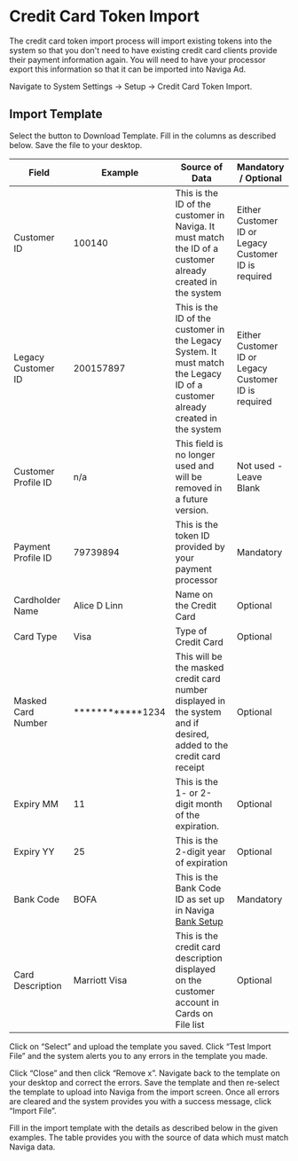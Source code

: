 # Credit Card Token Import

The credit card token import process will import existing tokens into the system so that you don't need to have existing credit card clients provide their payment information again. You will need to have your processor export this information so that it can be imported into Naviga Ad.

Navigate to System Settings -> Setup -> Credit Card Token Import.

## Import Template

Select the button to Download Template. Fill in the columns as described below. Save the file to your desktop.

<table><thead><tr><th width="168">Field</th><th width="195">Example</th><th width="245">Source of Data</th><th>Mandatory / Optional</th></tr></thead><tbody><tr><td>Customer ID</td><td>100140</td><td>This is the ID of the customer in Naviga. It must match the ID of a customer already created in the system</td><td>Either Customer ID or Legacy Customer ID is required</td></tr><tr><td>Legacy Customer ID</td><td>200157897</td><td>This is the ID of the customer in the Legacy System. It must match the Legacy ID of a customer already created in the system</td><td>Either Customer ID or Legacy Customer ID is required</td></tr><tr><td>Customer Profile ID</td><td>n/a</td><td>This field is no longer used and will be removed in a future version.</td><td>Not used - Leave Blank</td></tr><tr><td>Payment Profile ID</td><td>79739894</td><td>This is the token ID provided by your payment processor</td><td>Mandatory</td></tr><tr><td>Cardholder Name</td><td>Alice D Linn</td><td>Name on the Credit Card</td><td>Optional</td></tr><tr><td>Card Type</td><td>Visa</td><td>Type of Credit Card</td><td>Optional</td></tr><tr><td>Masked Card Number</td><td>************1234</td><td>This will be the masked credit card number displayed in the system and if desired, added to the credit card receipt</td><td>Optional</td></tr><tr><td>Expiry MM</td><td>11</td><td>This is the 1- or 2-digit month of the expiration.</td><td>Optional</td></tr><tr><td>Expiry YY</td><td>25</td><td>This is the 2-digit year of expiration</td><td>Optional</td></tr><tr><td>Bank Code</td><td>BOFA</td><td>This is the Bank Code ID as set up in Naviga <a href="../../accounts-receivable-credit-control/setup-a-r-system-setup/system-tables-setup-a-r.md#bank-setup">Bank Setup</a></td><td>Mandatory</td></tr><tr><td>Card Description</td><td>Marriott Visa</td><td>This is the credit card description displayed on the customer account in Cards on File list</td><td>Optional</td></tr></tbody></table>

Click on “Select” and upload the template you saved. Click “Test Import File” and the system alerts you to any errors in the template you made.

Click “Close” and then click “Remove x”. Navigate back to the template on your desktop and correct the errors. Save the template and then re-select the template to upload into Naviga from the import screen. Once all errors are cleared and the system provides you with a success message, click “Import File”.

Fill in the import template with the details as described below in the given examples. The table provides you with the source of data which must match Naviga data.
